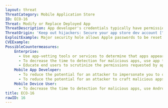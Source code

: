 ```yaml
---
layout: threat
ThreatCategory: Mobile Application Store
ID: ECO-16
Threat: Modify or Replace Deployed App
ThreatDescription: App developer's credentials typically have permission to push app updates to the respective app store. If these credentials are somehow obtained by an attacker, they could replace the genuine application with a version embedded with malware.
ThreatOrigin: 'Keep out hijackers: Secure your app store dev account [^150]'
ExploitExample: Major security hole allows Apple passwords to be reset with only email address, date of birth (update) [^152]
CVEExample:
PossibleCountermeasures:
    Enterprise:
      - Use app-vetting tools or services to determine that apps appear free of malicious behaviors or vulnerabilities prior to authorizing their use.
      - To decrease the time to detection for malicious apps, use app threat intelligence services to detect malicious apps installed on devices
      - Educate end users to scrutinize the permissions requested by apps, particularly if an updated version requests significantly different permissions than previous ones.
    Mobile App Developer:
      - To reduce the potential for an attacker to impersonate you to official apps stores, follow best practices to protect your developer accounts, such as using multi-factor authentication. [^159] [^160]
      - To reduce the potential for an attacker to craft malicious apps that validate against your developer account, follow best practices to protect cryptographic signing material for applications [^162]
    Mobile Device User:
      - To decrease the time to detection for malicious apps, use Android Verify Apps feature.
title: ECO-16
rawID: 16
---
```

